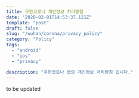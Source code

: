 ```yaml
---
title: 우한코로나 개인정보 처리방침
date: "2020-02-01T14:53:37.121Z"
template: "post"
draft: false
slug: "/wuhan/corona/privacy_policy"
category: "Policy"
tags:
  - "android"
  - "ios"
  - "privacy"

description: "우한코로나 앱의 개인정보 처리방침 입니다."
---
```


to be updated
